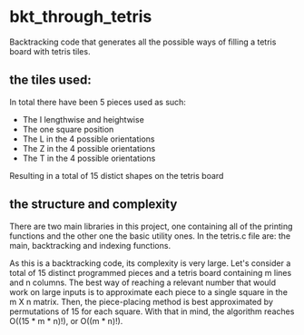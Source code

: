 # bkt_through_tetris
  Backtracking code that generates all the possible ways of filling
a tetris board with tetris tiles.

## the tiles used:
  In total there have been 5 pieces used as such:
  
  - The I lengthwise and heightwise
  - The one square position
  - The L in the 4 possible orientations
  - The Z in the 4 possible orientations
  - The T in the 4 possible orientations
  
  Resulting in a total of 15 distict shapes on the tetris board

## the structure and complexity
  There are two main libraries in this project, one containing all of the printing functions and the other one the basic utility ones. In the tetris.c file are: the main, backtracking and indexing functions.

  As this is a backtracking code, its complexity is very large. Let's consider a total of 15 distinct programmed pieces and a tetris board containing m lines and n columns. The best way of reaching a relevant number that would work on large inputs is to approximate each piece to a single square in the m X n matrix. Then, the piece-placing method is best approximated by permutations of 15 for each square. With that in mind, the algorithm reaches O((15 * m * n)!), or O((m * n)!).
